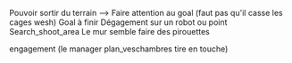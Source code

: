 Pouvoir sortir du terrain --> Faire attention au goal (faut pas qu'il casse les cages wesh)
Goal à finir
Dégagement sur un robot ou point
Search_shoot_area
Le mur semble faire des pirouettes

engagement (le manager plan_veschambres tire en touche)
